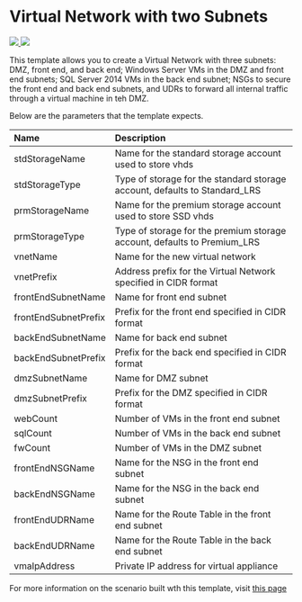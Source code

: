 # Virtual Network with two Subnets

<a href="https://portal.azure.com/#create/Microsoft.Template/uri/https%3A%2F%2Fgithub.com%2FKraftwerx%2FAzure%2Fmaster%2Fazuredeploy.json" target="_blank">
    <img src="http://azuredeploy.net/deploybutton.png"/>
</a>

<a href="http://armviz.io/#/?load=https://portal.azure.com/#create/Microsoft.Template/uri/https%3A%2F%2Fgithub.com/%2FKraftwerx%2FAzure%2Fmaster%2Fazuredeploy.json" target="_blank">
    <img src="http://armviz.io/visualizebutton.png"/>
</a>

This template allows you to create a Virtual Network with three subnets: DMZ, front end, and back end; Windows Server VMs in the DMZ and front end subnets; SQL Server 2014 VMs in the back end subnet; NSGs to secure the front end and back end subnets, and UDRs to forward all internal traffic through a virtual machine in teh DMZ.

Below are the parameters that the template expects.

| Name   | Description    |
|:--- |:---|
| stdStorageName | Name for the standard storage account used to store vhds |
| stdStorageType | Type of storage for the standard storage account, defaults to Standard_LRS |
| prmStorageName | Name for the premium storage account used to store SSD vhds |
| prmStorageType | Type of storage for the premium storage account, defaults to Premium_LRS |
| vnetName | Name for the new virtual network |
| vnetPrefix | Address prefix for the Virtual Network specified in CIDR format |
| frontEndSubnetName | Name for front end subnet |
| frontEndSubnetPrefix | Prefix for the front end specified in CIDR format |
| backEndSubnetName | Name for back end subnet |
| backEndSubnetPrefix | Prefix for the back end specified in CIDR format |
| dmzSubnetName | Name for DMZ subnet |
| dmzSubnetPrefix | Prefix for the DMZ specified in CIDR format |
| webCount | Number of VMs in the front end subnet |
| sqlCount | Number of VMs in the back end subnet |
| fwCount | Number of VMs in the DMZ subnet |
| frontEndNSGName | Name for the NSG in the front end subnet |
| backEndNSGName | Name for the NSG in the back end subnet |
| frontEndUDRName | Name for the Route Table in the front end subnet |
| backEndUDRName | Name for the Route Table in the back end subnet |
| vmaIpAddress | Private IP address for virtual appliance |
For more information on the scenario built wth this template, visit [this page](https://azure.microsoft.com/documentation/articles/virtual-network-create-udr-arm-template)
